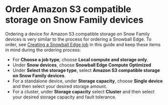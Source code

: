 # Order Amazon S3 compatible storage on Snow Family devices<a name="s3-edge-snow-order-device"></a>

Ordering a device for Amazon S3 compatible storage on Snow Family devices is very similar to the process for ordering a Snowball Edge\. To order, see [Creating a Snowball Edge job](create-job-common.md) in this guide and keep these items in mind during the ordering process:
+ For **Choose a job type**, choose **Local compute and storage only**\.
+ Under **Snow devices**, choose **Snowball Edge Compute Optimized**
+ Under **Select the storage type**, select **Amazon S3 compatible storage on Snow Family devices**\.
+ For a standalone device, under **Storage capacity**, choose **Single device** and then select your desired storage amount\.
+ For a cluster, under **Storage capacity** select **Cluster** and then select your desired storage capacity and fault tolerance\.